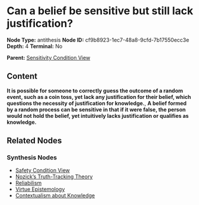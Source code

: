 # Can a belief be sensitive but still lack justification?

**Node Type:** antithesis
**Node ID:** cf9b8923-1ec7-48a8-9cfd-7b17550ecc3e
**Depth:** 4
**Terminal:** No

**Parent:** [Sensitivity Condition View](sensitivity-condition-view-synthesis-933ab1b6-f0df-42f7-802c-ef088f97f9ce.md)

## Content

**It is possible for someone to correctly guess the outcome of a random event, such as a coin toss, yet lack any justification for their belief, which questions the necessity of justification for knowledge.**, **A belief formed by a random process can be sensitive in that if it were false, the person would not hold the belief, yet intuitively lacks justification or qualifies as knowledge.**

## Related Nodes

### Synthesis Nodes

- [Safety Condition View](safety-condition-view-synthesis-75185d4b-25ad-46f1-bc76-1b8bc990e65c.md)
- [Nozick’s Truth-Tracking Theory](nozicks-truth-tracking-theory-synthesis-e16287f3-cb0f-4a31-b610-7af5d2d8fd05.md)
- [Reliabilism](reliabilism-synthesis-c580bd83-33c5-4efe-9044-5686050a0ea8.md)
- [Virtue Epistemology](virtue-epistemology-synthesis-be1ade9b-a707-47f7-a3ca-56d20cfc2984.md)
- [Contextualism about Knowledge](contextualism-about-knowledge-synthesis-540fb4ad-19a8-430b-8f85-9c626c551b08.md)
